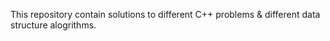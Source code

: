 
This repository contain solutions to different C++ problems & different data structure alogrithms.
